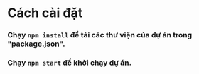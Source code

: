 # Cách cài đặt

### Chạy `npm install` để tải các thư viện của dự án trong "package.json".

### Chạy `npm start` để khởi chạy dự án.

